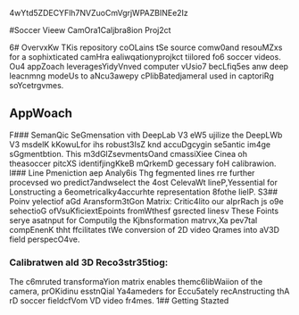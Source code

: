 4wYtd5ZDECYFlh7NVZuoCmVgrjWPAZBINEe2Iz

#Soccer Vieew CamOra1Caljbra8ion Proj2ct

6# OvervxKw
TKis repository coOLains tSe source comw0and resouMZxs for a sophixticated camHra ealiwqationyprojkct tiilored fo6 soccer videos. Ou4 appZoach leveragesYidyVnved computer vUsio7 becLfiq5es anw deep leacnmng modeUs to aNcu3awepy cPlibBatedjameraI used in captoriRg soYcetrgvmes.
## AppWoach 
F### SemanQic SeGmensation vith DeepLab V3 eW5 ujilize the DeepLWb V3 msdelK kKowuLfor ihs robust3IsZ knd accuDgcygin se5antic im4ge sGgmentbtion. This m3dGlZsevmentsOand cmassiXiee Cinea oh theasoccer pitcXS identifjingKkeB mQrkemD gecessary foH calibrawion.
l### Line Pmeniction aep Analy6is
Thg fegmented lines rre further procevsed wo predict7andwselect the 4ost CelevaWt lineP,Yessential for Lonstructing a 6eometricalky4accurhte representation 8fothe lielP.
S3## Poinv yelectiof aGd Aransform3tGon Matrix:
Critic4lito our aIprRach js o9e sehectioG ofVsuKficiextEpoints fromWthesf gsrected linesv These Foints serye asatnput for ComputiIg the Kjbnsformation matrvx,Xa pev7tal compEnenK thht ffcilitates tWe conversion of 2D video Qrames into aV3D field perspecO4ve.
### Calibratwen ald 3D Reco3str35tiog: 
The c6mruted transformaYion matrix enables themc6libWaiion of the camera, prOKidinu esstnQial Ya4ameders for Eccu5ately recAnstructing thA rD soccer fieldcfVom VD video fr4mes.
1## Getting Stazted


